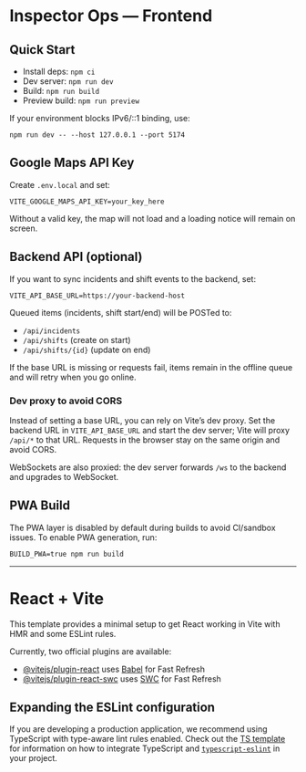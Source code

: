 # Inspector Ops — Frontend

## Quick Start

- Install deps: `npm ci`
- Dev server: `npm run dev`
- Build: `npm run build`
- Preview build: `npm run preview`

If your environment blocks IPv6/::1 binding, use:

`npm run dev -- --host 127.0.0.1 --port 5174`

## Google Maps API Key

Create `.env.local` and set:

`VITE_GOOGLE_MAPS_API_KEY=your_key_here`

Without a valid key, the map will not load and a loading notice will remain on screen.

## Backend API (optional)

If you want to sync incidents and shift events to the backend, set:

`VITE_API_BASE_URL=https://your-backend-host`

Queued items (incidents, shift start/end) will be POSTed to:
- `/api/incidents`
- `/api/shifts` (create on start)
- `/api/shifts/{id}` (update on end)

If the base URL is missing or requests fail, items remain in the offline queue and will retry when you go online.

### Dev proxy to avoid CORS

Instead of setting a base URL, you can rely on Vite’s dev proxy. Set the backend URL in `VITE_API_BASE_URL` and start the dev server; Vite will proxy `/api/*` to that URL. Requests in the browser stay on the same origin and avoid CORS.

WebSockets are also proxied: the dev server forwards `/ws` to the backend and upgrades to WebSocket.

## PWA Build

The PWA layer is disabled by default during builds to avoid CI/sandbox issues.
To enable PWA generation, run:

`BUILD_PWA=true npm run build`

---

# React + Vite

This template provides a minimal setup to get React working in Vite with HMR and some ESLint rules.

Currently, two official plugins are available:

- [@vitejs/plugin-react](https://github.com/vitejs/vite-plugin-react/blob/main/packages/plugin-react) uses [Babel](https://babeljs.io/) for Fast Refresh
- [@vitejs/plugin-react-swc](https://github.com/vitejs/vite-plugin-react/blob/main/packages/plugin-react-swc) uses [SWC](https://swc.rs/) for Fast Refresh

## Expanding the ESLint configuration

If you are developing a production application, we recommend using TypeScript with type-aware lint rules enabled. Check out the [TS template](https://github.com/vitejs/vite/tree/main/packages/create-vite/template-react-ts) for information on how to integrate TypeScript and [`typescript-eslint`](https://typescript-eslint.io) in your project.

